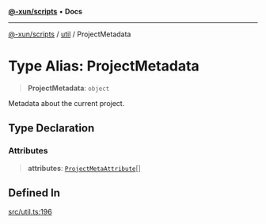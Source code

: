 [**@-xun/scripts**](../../README.md) • **Docs**

---

[@-xun/scripts](../../README.md) / [util](../README.md) / ProjectMetadata

# Type Alias: ProjectMetadata

> **ProjectMetadata**: `object`

Metadata about the current project.

## Type Declaration

### Attributes

> **attributes**: [`ProjectMetaAttribute`](../enumerations/ProjectMetaAttribute.md)\[]

## Defined In

[src/util.ts:196](https://github.com/Xunnamius/xscripts/blob/e9f020c2a756a49be6cdccf55d88b926dd2645e9/src/util.ts#L196)
